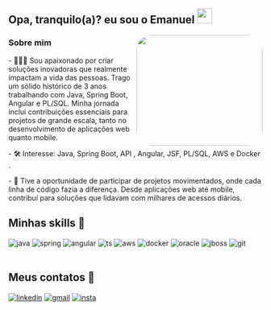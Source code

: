 ## Opa, tranquilo(a)? eu sou o Emanuel <img src="https://raw.githubusercontent.com/iampavangandhi/iampavangandhi/master/gifs/Hi.gif" width="30px"></h2>

<img align="right" width="250" height="220" style="border-radius:30px;" src="https://raw.githubusercontent.com/iampavangandhi/iampavangandhi/master/gifs/coder.gif" />

### Sobre mim
<div style="display: inline_block"  >  
<p> - 👨🏻‍💻 Sou apaixonado por criar soluções inovadoras que realmente impactam a vida das pessoas.
 Trago um sólido histórico de 3 anos trabalhando com Java, Spring Boot, Angular e PL/SQL.
 Minha jornada inclui contribuições essenciais para projetos de grande escala, tanto no desenvolvimento de aplicações web quanto mobile. </p>
<p> - 🛠️  Interesse: Java, Spring Boot, API , Angular, JSF, PL/SQL, AWS e Docker . </p>
<p> - 🌱  Tive a oportunidade de participar de projetos movimentados, onde cada linha de código fazia a diferença.
 Desde aplicações web até mobile, contribuí para soluções que lidavam com milhares de acessos diários.</p>

</div> 

## Minhas skills 🧠

<div style="display: inline_block">
  <img align="center" alt="java" src="https://img.shields.io/badge/Java-007396?style=for-the-badge&logo=java&logoColor=white" />
  <img align="center" alt="spring" src="https://img.shields.io/badge/Spring%20Boot-6DB33F?style=for-the-badge&logo=spring-boot&logoColor=white" />
  <img align="center" alt="angular" src="https://img.shields.io/badge/Angular-DD0031?style=for-the-badge&logo=angular&logoColor=white" />
  <img align="center" alt="ts" src="https://img.shields.io/badge/TypeScript-3178C6?style=for-the-badge&logo=typescript&logoColor=white" />  
  <img align="center" alt="aws" src="https://img.shields.io/badge/Amazon%20AWS-232F3E?style=for-the-badge&logo=amazon-aws&logoColor=white" />
  <img align="center" alt="docker" src="https://img.shields.io/badge/Docker-2496ED?style=for-the-badge&logo=docker&logoColor=white" />
  <img align="center" alt="oracle" src="https://img.shields.io/badge/Oracle-F80000?style=for-the-badge&logo=oracle&logoColor=white" />
  <img align="center" alt="jboss" src="https://img.shields.io/badge/JBoss-E21B23?style=for-the-badge&logo=redhat&logoColor=white" />
  <img align="center" alt="git" src="https://img.shields.io/badge/Git-F05032?style=for-the-badge&logo=git&logoColor=white" />
    
</div><br/>

<div   
 </div>
    
## Meus contatos 📲
    
<div style="display: inline_block">
  <a href="https://github.com/EmanuelGaleno" target="_blank"><img align="center" alt="linkedin" src="https://img.shields.io/badge/LinkedIn-0077B5?style=for-the-badge&logo=linkedin&logoColor=white" target="_blank"></a> 
  <a href = "mailto:emanuelnfs0@gmail.com"><img align="center" alt="gmail" src="https://img.shields.io/badge/Gmail-D14836?style=for-the-badge&logo=gmail&logoColor=white" target="_blank"></a>
  <a href = "https://www.instagram.com/emanuel_galeno/"><img align="center" alt="insta" src="https://img.shields.io/badge/Instagram-E4405F?style=for-the-badge&logo=instagram&logoColor=white" target="_blank"></a>
</div>
  
  ##
  




